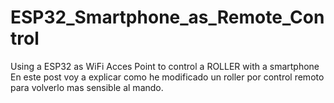 # ESP32_Smartphone_as_Remote_Control
Using a ESP32 as WiFi Acces Point to control a ROLLER with a smartphone
 En este post voy a explicar como he modificado un roller por control remoto para volverlo mas sensible al mando.

